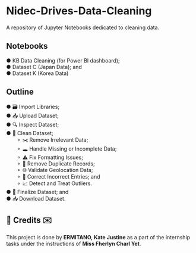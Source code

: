 # Nidec-Drives-Data-Cleaning

A repository of Jupyter Notebooks dedicated to cleaning data. 

## Notebooks
● KB Data Cleaning (for Power BI dashboard);</br>
● Dataset C (Japan Data); and </br>
● Dataset K (Korea Data)</br>

## Outline
● 🗃 Import Libraries; </br>
● 📤 Upload Dataset; </br>
● 🔍 Inspect Dataset; </br>
● 🧼 Clean Dataset; </br>
&emsp;&emsp;⚬ ✂️ Remove Irrelevant Data;</br>
&emsp;&emsp;⚬ 🕳 Handle Missing or Incomplete Data; </br>
&emsp;&emsp;⚬ ⚠️ Fix Formatting Issues; </br>
&emsp;&emsp;⚬ 🎏 Remove Duplicate Records; </br>
&emsp;&emsp;⚬ 🌐 Validate Geolocation Data; </br>
&emsp;&emsp;⚬ 📝 Correct Incorrect Entries; and </br>
&emsp;&emsp;⚬ 📈 Detect and Treat Outliers.</br>
● 🔎 Finalize Dataset; and</br>
● 📥 Download Dataset.</br>

<h2>💌 Credits ✉️</h2>
This project is done by <b>ERMITANO, Kate Justine</b> as a part of the internship tasks under the instructions of <b>Miss Fherlyn Charl Yet</b>. 
